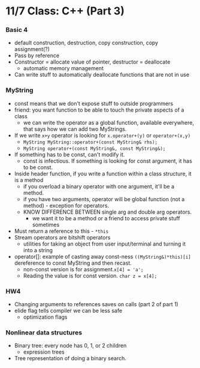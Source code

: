 # 11/7 Class: C++ (Part 3)

### Basic 4
- default construction, destruction, copy construction, copy assignment(?) 
- Pass by reference
- Constructor = allocate value of pointer, destructor = deallocate
    - automatic memory management 
- Can write stuff to automatically deallocate functions that are not in use

### MyString 
- const means that we don't expose stuff to outside programmers
- friend: you want function to be able to touch the private aspects of a class
    - we can write the operator as a global function, available everywhere, that says how we can add two MyStrings. 
- If we write ```x+y``` operator is looking for ```x.operator+(y)``` or ```operator+(x,y)```
    - ```MyString MyString::operator+(const MyString& rhs);```
    - ```MyString operator+(const MyString&, const MyString&);```
- If something has to be const, can't modify it. 
    - const is infectious. If something is looking for const argument, it has to be const. 
- Inside header function, if you write a function within a class structure, it is a method
    - if you overload a binary operator with one argument, it'll be a method. 
    - if you have two arguments, operator will be global function (not a method) - exception for operators. 
    -  KNOW DIFFERENCE BETWEEN single arg and double arg operators. 
        - we want it to be a method or a friend to access private stuff sometimes
- Must return a reference to this - ```*this```
- Stream operators are bitshift operators
    - utilities for taking an object from user input/terminal and turning it into a string 
- operator[]: example of casting away const-ness ```((MyString&)*this)[i]``` dereference to const MyString and then recast. 
    - non-const version is for assignment.```x[4] = 'a';``` 
    - Reading the value is for const version. ```char z = x[4];```

### HW4
- Changing arguments to references saves on calls (part 2 of part 1)
- elide flag tells compiler we can be less safe 
    - optimization flags

### Nonlinear data structures
- Binary tree: every node has 0, 1, or 2 children 
    - expression trees
- Tree representation of doing a binary search. 
